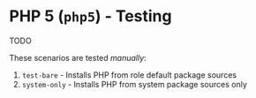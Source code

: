 # PHP 5 (`php5`) - Testing

TODO

These scenarios are tested *manually*:

1. `test-bare` - Installs PHP from role default package sources
2. `system-only` - Installs PHP from system package sources only
